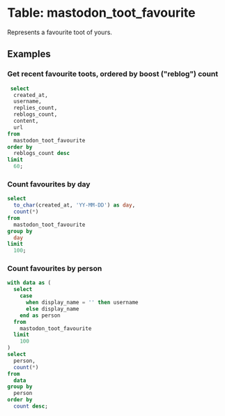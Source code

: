 # Table: mastodon_toot_favourite

Represents a favourite toot of yours.

## Examples

### Get recent favourite toots, ordered by boost ("reblog") count

```sql
 select
  created_at,
  username,
  replies_count,
  reblogs_count,
  content,
  url
from
  mastodon_toot_favourite
order by
  reblogs_count desc
limit
  60;
```

### Count favourites by day

```sql
select
  to_char(created_at, 'YY-MM-DD') as day,
  count(*)
from
  mastodon_toot_favourite
group by
  day
limit
  100;
```

### Count favourites by person

```sql
with data as (
  select
    case
      when display_name = '' then username
      else display_name
    end as person
  from
    mastodon_toot_favourite
  limit
    100
)
select
  person,
  count(*)
from
  data
group by
  person
order by
  count desc;
```